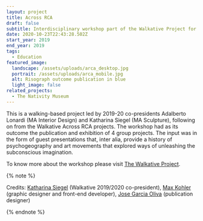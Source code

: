 ```yaml
---
layout: project
title: Across RCA
draft: false
subtitle: Interdisciplinary workshop part of the Walkative Project for Across RCA
date: 2020-10-23T22:43:28.502Z
start_year: 2019
end_year: 2019
tags:
  - Education
featured_image:
  landscape: /assets/uploads/arca_desktop.jpg
  portrait: /assets/uploads/arca_mobile.jpg
  alt: Risograph outcome publication in blue
  light_image: false
related_projects:
  - The Nativity Museum
---
```

This is a walking-based project led by 2019-20 co-presidents Adalberto Lonardi (MA Interior Design) and Katharina Siegel (MA Sculpture), following on from the Walkative Across RCA projects. The workshop had as its outcome the publication and exhibition of 4 group projects. The input was in the form of guest presentations that, inter alia, provide a history of psychogeography and art movements that explored ways of unleashing the subconscious imagination.

To know more about the workshop please visit [The Walkative Project](http://thewalkativeproject.org/event/across-rca-2019/).

{% note %}


Credits: [Katharina Siegel](http://www.katharinasiegel.de/) (Walkative 2019/2020 co-president), [Max Kohler](maxkoehler) (graphic designer and front-end developer), [Jose Garcia Oliva](https://josegarciaoliva.com/) (publication designer)


{% endnote %}